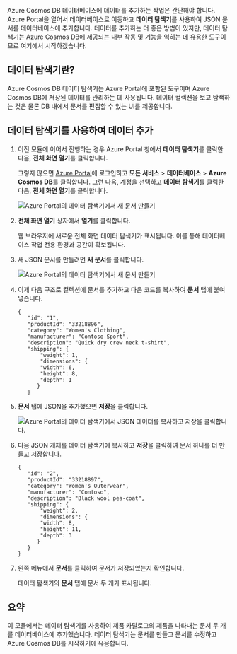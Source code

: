 Azure Cosmos DB 데이터베이스에 데이터를 추가하는 작업은 간단해야 합니다. Azure Portal을 열어서 데이터베이스로 이동하고 **데이터 탐색기**를 사용하여 JSON 문서를 데이터베이스에 추가합니다. 데이터를 추가하는 더 좋은 방법이 있지만, 데이터 탐색기는 Azure Cosmos DB에 제공되는 내부 작동 및 기능을 익히는 데 유용한 도구이므로 여기에서 시작하겠습니다.

## <a name="what-is-the-data-explorer"></a>데이터 탐색기란?
Azure Cosmos DB 데이터 탐색기는 Azure Portal에 포함된 도구이며 Azure Cosmos DB에 저장된 데이터를 관리하는 데 사용됩니다. 데이터 컬렉션을 보고 탐색하는 것은 물론 DB 내에서 문서를 편집할 수 있는 UI를 제공합니다.

## <a name="add-data-using-the-data-explorer"></a>데이터 탐색기를 사용하여 데이터 추가

1. 이전 모듈에 이어서 진행하는 경우 Azure Portal 창에서 **데이터 탐색기**를 클릭한 다음, **전체 화면 열기**를 클릭합니다.

    그렇지 않으면 [Azure Portal](https://portal.azure.com/)에 로그인하고 **모든 서비스** > **데이터베이스** > **Azure Cosmos DB**를 클릭합니다. 그런 다음, 계정을 선택하고 **데이터 탐색기**를 클릭한 다음, **전체 화면 열기**를 클릭합니다.
 
   ![Azure Portal의 데이터 탐색기에서 새 문서 만들기](../media-draft/2-add-data/azure-cosmosdb-data-explorer-full-screen.png)

2. **전체 화면 열기** 상자에서 **열기**를 클릭합니다.

    웹 브라우저에 새로운 전체 화면 데이터 탐색기가 표시됩니다. 이를 통해 데이터베이스 작업 전용 환경과 공간이 확보됩니다.

3. 새 JSON 문서를 만들려면 **새 문서**를 클릭합니다.

   ![Azure Portal의 데이터 탐색기에서 새 문서 만들기](../media-draft/2-add-data/azure-cosmosdb-data-explorer-new-document.png)

4. 이제 다음 구조로 컬렉션에 문서를 추가하고 다음 코드를 복사하여 **문서** 탭에 붙여넣습니다.

     ```
    {
        "id": "1",
        "productId": "33218896",
        "category": "Women's Clothing",
        "manufacturer": "Contoso Sport",
        "description": "Quick dry crew neck t-shirt",
        "shipping": {
            "weight": 1,
            "dimensions": {
            "width": 6,
            "height": 8,
            "depth": 1
           }
        }
     ```

5. **문서** 탭에 JSON을 추가했으면 **저장**을 클릭합니다.

    ![Azure Portal의 데이터 탐색기에서 JSON 데이터를 복사하고 저장을 클릭합니다.](../media-draft/2-add-data/azure-cosmosdb-data-explorer-save-document.png)

6. 다음 JSON 개체를 데이터 탐색기에 복사하고 **저장**을 클릭하여 문서 하나를 더 만들고 저장합니다.

     ```
    {
        "id": "2",
        "productId": "33218897",
        "category": "Women's Outerwear",
        "manufacturer": "Contoso",
        "description": "Black wool pea-coat",
        "shipping": {
            "weight": 2,
            "dimensions": {
            "width": 8,
            "height": 11,
            "depth": 3
           }
        }
    }
     ```

7. 왼쪽 메뉴에서 **문서**를 클릭하여 문서가 저장되었는지 확인합니다. 

    데이터 탐색기의 **문서** 탭에 문서 두 개가 표시됩니다.

## <a name="summary"></a>요약

이 모듈에서는 데이터 탐색기를 사용하여 제품 카탈로그의 제품을 나타내는 문서 두 개를 데이터베이스에 추가했습니다. 데이터 탐색기는 문서를 만들고 문서를 수정하고 Azure Cosmos DB를 시작하기에 유용합니다.  
